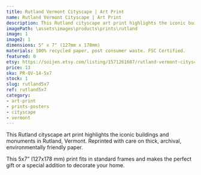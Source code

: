 ```yaml
---
title: Rutland Vermont Cityscape | Art Print
name: Rutland Vermont Cityscape | Art Print
description: This Rutland cityscape art print highlights the iconic buildings and monuments in Rutland, Vermont. Reprinted with care on thick, archival, environmentally friendly paper.
imagePath: \assets\images\products\prints\rutland
image: 1
image2: 1
dimensions: 5" x 7" (127mm x 178mm)
materials: 100% recycled paper, post consumer waste. FSC Certified.
featured: 0
etsy: https://soijen.etsy.com/listing/1571261607/rutland-vermont-cityscape-art-print
price: 13
sku: PR-QV-14-5x7
stock: 1
slug: rutland5x7
ref: rutland5x7
category:
- art-print
- prints-posters
- cityscape
- vermont
---
```

This Rutland cityscape art print highlights the iconic buildings and monuments in Rutland, Vermont.
Reprinted with care on thick, archival, environmentally friendly paper.

This 5x7” (127x178 mm) print fits in standard frames and makes the perfect gift or a special addition to decorate your home.
